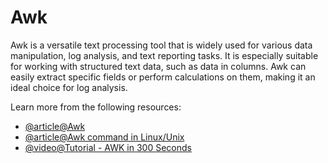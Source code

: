 # Awk

Awk is a versatile text processing tool that is widely used for various data manipulation, log analysis, and text reporting tasks. It is especially suitable for working with structured text data, such as data in columns. Awk can easily extract specific fields or perform calculations on them, making it an ideal choice for log analysis.

Learn more from the following resources:

- [@article@Awk](https://www.grymoire.com/Unix/Awk.html)
- [@article@Awk command in Linux/Unix](https://www.digitalocean.com/community/tutorials/awk-command-linux-unix)
- [@video@Tutorial - AWK in 300 Seconds](https://www.youtube.com/watch?v=15DvGiWVNj0)